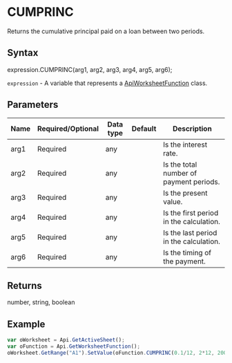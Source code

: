 # CUMPRINC

Returns the cumulative principal paid on a loan between two periods.

## Syntax

expression.CUMPRINC(arg1, arg2, arg3, arg4, arg5, arg6);

`expression` - A variable that represents a [ApiWorksheetFunction](../ApiWorksheetFunction.md) class.

## Parameters

| **Name** | **Required/Optional** | **Data type** | **Default** | **Description** |
| ------------- | ------------- | ------------- | ------------- | ------------- |
| arg1 | Required | any |  | Is the interest rate. |
| arg2 | Required | any |  | Is the total number of payment periods. |
| arg3 | Required | any |  | Is the present value. |
| arg4 | Required | any |  | Is the first period in the calculation. |
| arg5 | Required | any |  | Is the last period in the calculation. |
| arg6 | Required | any |  | Is the timing of the payment. |

## Returns

number, string, boolean

## Example



```javascript
var oWorksheet = Api.GetActiveSheet();
var oFunction = Api.GetWorksheetFunction();
oWorksheet.GetRange("A1").SetValue(oFunction.CUMPRINC(0.1/12, 2*12, 2000, 1, 24, 0));
```
